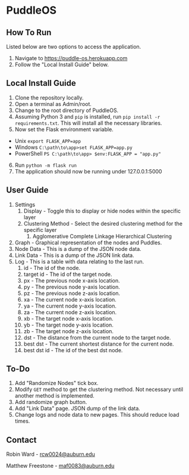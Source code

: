 # PuddleOS

## How To Run
Listed below are two options to access the application.
1. Navigate to https://puddle-os.herokuapp.com
2. Follow the "Local Install Guide" below.

## Local Install Guide
1. Clone the repository locally.
2. Open a terminal as Admin/root.
3. Change to the root directory of PuddleOS.
4. Assuming Python 3 and `pip` is installed, run `pip install -r requirements.txt`. 
   This will install all the necessary libraries.
5. Now set the Flask environment variable. 
- Unix
`export FLASK_APP=app`
- Windows
`C:\path\to\app>set FLASK_APP=app.py`
- PowerShell
`PS C:\path\to\app> $env:FLASK_APP = "app.py"`
6. Run `python -m flask run`
7. The application should now be running under 127.0.0.1:5000

## User Guide
1. Settings
   1. Display - Toggle this to display or hide nodes within the specific layer
   2. Clustering Method - Select the desired clustering method for the specific layer
      1. Agglomerative Complete Linkage Hierarchical Clustering
2. Graph - Graphical representation of the nodes and Puddles.
3. Node Data - This is a dump of the JSON node data.
4. Link Data - This is a dump of the JSON link data.
5. Log - This is a table with data relating to the last run.
   1. id - The id of the node.
   2. target id - The id of the target node.
   3. px - The previous node x-axis location.
   4. py - The previous node y-axis location.
   5. pz - The previous node z-axis location.
   6. xa - The current node x-axis location.
   7. ya - The current node y-axis location.
   8. za - The current node z-axis location.
   9. xb - The target node x-axis location.
   10. yb - The target node y-axis location.
   11. zb - The target node z-axis location.
   12. dst - The distance from the current node to the target node.
   13. best dst - The current shortest distance for the current node.
   14. best dst id - The id of the best dst node.

## To-Do
1. Add "Randomize Nodes" tick box.
2. Modify `GET` method to get the clustering method. Not necessary until another method is implemented.
3. Add randomize graph button.
4. Add "Link Data" page. JSON dump of the link data.
5. Change logs and node data to new pages. This should reduce load times.

## Contact
Robin Ward - rcw0024@auburn.edu

Matthew Freestone - maf0083@auburn.edu